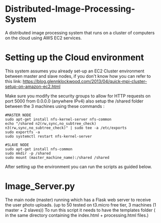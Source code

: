 # Distributed-Image-Processing-System
A distributed image processing system that runs on a cluster of computers on the cloud using AWS EC2 services.

# Setting up the Cloud environment
This system assumes you already set-up an EC2 Cluster environment between master and slave nodes, if you don't know how you can refer to this link: 
https://blog.glennklockwood.com/2013/04/quick-mpi-cluster-setup-on-amazon-ec2.html

Make sure you modify the security groups to allow for HTTP requests on port 5000 from 0.0.0.0 (anywhere IPv4) also setup the /shared folder between the 3 machines using these commands :
```
#MASTER NODE 
sudo apt-get install nfs-kernel-server nfs-common
echo "/shared n2(rw,sync,no_subtree_check) n3(rw,sync,no_subtree_check)" | sudo tee -a /etc/exports
sudo exportfs -a
sudo systemctl restart nfs-kernel-server
```
```
#SLAVE NODE
sudo apt-get install nfs-common
sudo mkdir -p /shared
sudo mount (master_machine_name):/shared /shared
```

After setting up the environment you can run the scripts as guided below.


# Image_Server.py
The main node (master) running which has a Flask web server to receive the user photo uploads. (up to 50 tested on t3.micro free tier, 3 machines (1 master + 2 slaves))
To run this script it needs to have the templates folder ( in the same directory containing the index.html + processing.html files.)

